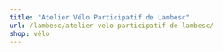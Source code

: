 ```yaml
---
title: "Atelier Vélo Participatif de Lambesc"
url: /lambesc/atelier-velo-participatif-de-lambesc/
shop: vélo
---
```

